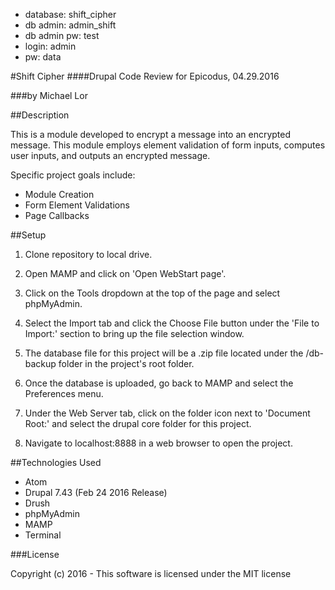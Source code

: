 * database: shift_cipher
* db admin: admin_shift
* db admin pw: test
* login: admin
* pw: data

#Shift Cipher
####Drupal Code Review for Epicodus, 04.29.2016

###by Michael Lor

##Description

This is a module developed to encrypt a message into an encrypted message. This module employs element validation of form inputs, computes user inputs, and outputs an encrypted message.

Specific project goals include:

* Module Creation
* Form Element Validations
* Page Callbacks

##Setup

1) Clone repository to local drive.

2) Open MAMP and click on 'Open WebStart page'.

3) Click on the Tools dropdown at the top of the page and select phpMyAdmin.

4) Select the Import tab and click the Choose File button under the 'File to Import:' section to bring up the file selection window.

5) The database file for this project will be a .zip file located under the /db-backup folder in the project's root folder.

6) Once the database is uploaded, go back to MAMP and select the Preferences menu.

7) Under the Web Server tab, click on the folder icon next to 'Document Root:' and select the drupal core folder for this project.

8) Navigate to localhost:8888 in a web browser to open the project.

##Technologies Used
* Atom
* Drupal 7.43 (Feb 24 2016 Release)
* Drush
* phpMyAdmin
* MAMP
* Terminal

###License

Copyright (c) 2016 - This software is licensed under the MIT license
